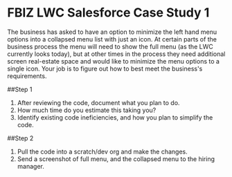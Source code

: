 # FBIZ LWC Salesforce Case Study 1

The business has asked to have an option to minimize the left hand menu options into a collapsed menu list with just an icon.  At certain parts of the business process the menu will need to show the full menu (as the LWC currently looks today), but at other times in the process they need additional screen real-estate space and would like to minimize the menu options to a single icon.  Your job is to figure out how to best meet the business's requirements.

##Step 1
1) After reviewing the code, document what you plan to do.
2) How much time do you estimate this taking you?
3) Identify existing code ineficiencies, and how you plan to simplify the code.  

##Step 2
1) Pull the code into a scratch/dev org and make the changes.
2) Send a screenshot of full menu, and the collapsed menu to the hiring manager. 


